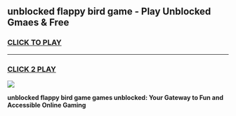
## unblocked flappy bird game - Play Unblocked Gmaes & Free
<h3>
<a href="https://premium.freeplayer.one?title=unblocked_flappy_bird_game&ref=20F">CLICK TO PLAY</a></h3>
<hr>

<h3>
<a href="https://premium.freeplayer.one?title=unblocked_flappy_bird_game&ref=20F">CLICK 2 PLAY</a>
  
</h3>

<a href="https://premium.freeplayer.one?title=unblocked_flappy_bird_game&ref=20F/"><img src="https://clearcache.store/games.png"></a>


**unblocked flappy bird game games unblocked: Your Gateway to Fun and Accessible Online Gaming**
